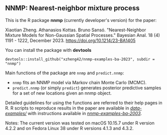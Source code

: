 ## NNMP: Nearest-neighbor mixture process

This is the R package **nnmp** (currently developer's version) for the paper:

Xiaotian Zheng. Athanasios Kottas. Bruno Sansó. 
"Nearest-Neighbor Mixture Models for Non-Gaussian Spatial Processes." Bayesian Anal. 18 (4) 1191 - 1222, December 2023. https://doi.org/10.1214/23-BA1405

You can install the package with **devtools**
```
devtools::install_github("xzheng42/nnmp-examples-ba-2023", subdir = "nnmp")
```

Main functions of the package are `nnmp` and `predict.nnmp`:

- `nnmp` fits an NNMP model via Markov chain Monte Carlo (MCMC).
- `predict.nnmp` (or simply `predict`) generates posterior predictive samples for a set of new locations given an nnmp object.

Detailed guidelines for using the functions are referred to their help pages in R. 
R scripts to reproduce results in the paper are available in [*data-examples/*](https://github.com/xzheng42/nnmp-examples-ba-2023/tree/main/data-examples)
with instructions available in [*nnmp-examples-ba-2003*](https://github.com/xzheng42/nnmp-examples-ba-2023/).

Notes: The current version was tested on macOS 10.15.7 under R version 4.2.2 and on Fedora Linux 38 under R versions 4.1.3 and 4.3.2.
